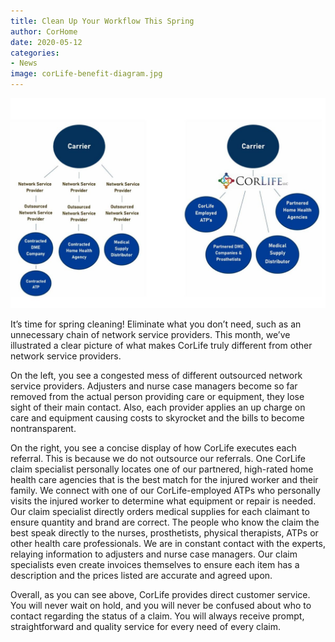 ```yaml
---
title: Clean Up Your Workflow This Spring
author: CorHome
date: 2020-05-12
categories: 
- News
image: corLife-benefit-diagram.jpg
---
```

![The benefits of CorLife diagram](corLife-benefit-diagram.jpg)

It’s time for spring cleaning! Eliminate what you don’t need, such as an unnecessary chain of network service providers. This month, we’ve illustrated a clear picture of what makes CorLife truly different from other network service providers.

On the left, you see a congested mess of different outsourced network service providers. Adjusters and nurse case managers become so far removed from the actual person providing care or equipment, they lose sight of their main contact. Also, each provider applies an up charge on care and equipment causing costs to skyrocket and the bills to become nontransparent.

On the right, you see a concise display of how CorLife executes each referral. This is because we do not outsource our referrals. One CorLife claim specialist personally locates one of our partnered, high-rated home health care agencies that is the best match for the injured worker and their family. We connect with one of our CorLife-employed ATPs who personally visits the injured worker to determine what equipment or repair is needed. Our claim specialist directly orders medical supplies for each claimant to ensure quantity and brand are correct. The people who know the claim the best speak directly to the nurses, prosthetists, physical therapists, ATPs or other health care professionals. We are in constant contact with the experts, relaying information to adjusters and nurse case managers. Our claim specialists even create invoices themselves to ensure each item has a description and the prices listed are accurate and agreed upon.

Overall, as you can see above, CorLife provides direct customer service. You will never wait on hold, and you will never be confused about who to contact regarding the status of a claim. You will always receive prompt, straightforward and quality service for every need of every claim.